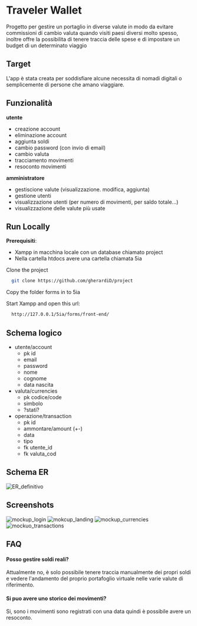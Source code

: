 
# Traveler Wallet

Progetto per gestire un portaglio in diverse valute in modo da evitare commissioni di cambio valuta quando visiti paesi diversi molto spesso, inoltre offre la possibilita di tenere traccia delle spese e di impostare un budget di un determinato viaggio




## Target
L'app è stata creata per soddisfiare alcune necessita di nomadi digitali o semplicemente di persone che amano viaggiare.
## Funzionalità
**utente**
  - creazione account
  - eliminazione account
  - aggiunta soldi
  - cambio password (con invio di email)
  - cambio valuta
  - tracciamento movimenti
  - resoconto movimenti

**amministratore**
  - gestiscione valute (visualizzazione. modifica, aggiunta)
  - gestione utenti
  - visualizzazione utenti (per numero di movimenti, per saldo totale...)
  - visualizzazione delle valute più usate


## Run Locally

**Prerequisiti**:

- Xampp in macchina locale con un database chiamato project
- Nella cartella htdocs avere una cartella chiamata 5ia

Clone the project

```bash
  git clone https://github.com/gherardiD/project
```

Copy the folder forms in to 5ia

Start Xampp and open this url: 
```bash
  http://127.0.0.1/5ia/forms/front-end/
```



## Schema logico
- utente/account
    - pk id    
    -  email
    -  password
    -  nome
    -  cognome
    -  data nascita
- valuta/currencies
    - pk codice/code
    - simbolo
    - ?stati?
- operazione/transaction
    - pk id
    - ammontare/amount (+-)
    - data
    - tipo
    - fk utente_id
    - fk valuta_cod
## Schema ER
![ER_definitivo](https://github.com/gherardiD/project/assets/101709520/3383e288-40c7-4d9e-a000-abf8364b779b)
## Screenshots

![mockup_login](https://github.com/gherardiD/project/assets/101709520/0d1b4c94-5221-4926-9f4b-a25968067771)
![mokcup_landing](https://github.com/gherardiD/project/assets/101709520/57c89275-844f-4efc-84a9-134853f7dec0)
![mockup_currencies](https://github.com/gherardiD/project/assets/101709520/5ed7eb2c-afb6-4ee8-9a55-71d80baadf09)
![mockuo_transactions](https://github.com/gherardiD/project/assets/101709520/de52459c-e763-492c-b7a3-59d4fd90c448)


## FAQ

#### Posso gestire soldi reali?

Attualmente no, è solo possibile tenere traccia manualmente dei propri soldi e vedere l'andamento del proprio portafoglio virtuale nelle varie valute di riferimento.

#### Si puo avere uno storico dei movimenti?

Si, sono i movimenti sono registrati con una data quindi è possibile avere un resoconto.
